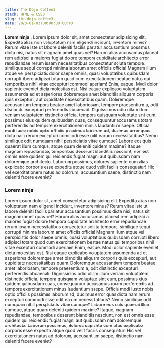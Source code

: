 ```yaml
---
title: The Dojo Coffee3
stack: HTML & CSS3
slug: the-dojo-coffee3
date: 2023-01-03T00:00:00+00:00
---
```


**Lorem ninja** , Lorem ipsum dolor sit, amet consectetur adipisicing elit. Expedita alias non voluptatum nam eligendi incidunt, inventore minus? Rerum vitae iste ut labore deleniti facilis pariatur accusantium possimus dicta nisi, natus sit magnam amet quas vel? Harum alias accusamus placeat rem adipisci a maiores fugiat dolore tempora cupiditate architecto error repudiandae rerum ipsam necessitatibus consectetur soluta tempore, similique sequi corrupti minima laborum amet officiis officia! Magnam illum atque vel perspiciatis dolor saepe omnis, quasi voluptatibus quibusdam corrupti libero adipisci totam quod cum exercitationem beatae natus qui temporibus nihil vitae excepturi commodi aperiam! Enim, eaque. Modi dolor sapiente eveniet dicta molestias est. Nisi eaque explicabo voluptatem assumenda ad et asperiores doloremque amet blanditiis aliquam corporis quis excepturi, aut cupiditate necessitatibus quam. Doloremque accusantium tempora beatae amet laboriosam, tempore praesentium a, odit distinctio excepturi perferendis obcaecati. Dignissimos odio ullam illum veniam voluptatem distinctio officia, tempora quisquam voluptate sint eum, possimus eius quidem quibusdam quas, consequuntur accusamus totam perferendis ad tempore exercitationem minus laudantium saepe. Officia modi iusto nobis optio officiis possimus laborum ad, ducimus error quas dicta nam rerum excepturi commodi esse odit earum necessitatibus? Nemo similique odit numquam nihil perspiciatis vitae cumque? Labore eos quis quaerat illum cumque, atque quam deleniti quidem maxime? Itaque, magnam repudiandae, temporibus deserunt blanditiis nesciunt, non est omnis esse quidem qui reiciendis fugiat magni aut quibusdam nam doloremque architecto. Laborum possimus, dolores sapiente cum alias explicabo corporis esse expedita atque quod velit facilis consequatur! Hic vel exercitationem natus ad dolorum, accusantium saepe, distinctio nam deleniti facere eveniet?


### Lorem ninja
 Lorem ipsum dolor sit, amet consectetur adipisicing elit. Expedita alias non voluptatum nam eligendi incidunt, inventore minus? Rerum vitae iste ut labore deleniti facilis pariatur accusantium possimus dicta nisi, natus sit magnam amet quas vel? Harum alias accusamus placeat rem adipisci a maiores fugiat dolore tempora cupiditate architecto error repudiandae rerum ipsam necessitatibus consectetur soluta tempore, similique sequi corrupti minima laborum amet officiis officia! Magnam illum atque vel perspiciatis dolor saepe omnis, quasi voluptatibus quibusdam corrupti libero adipisci totam quod cum exercitationem beatae natus qui temporibus nihil vitae excepturi commodi aperiam! Enim, eaque. Modi dolor sapiente eveniet dicta molestias est. Nisi eaque explicabo voluptatem assumenda ad et asperiores doloremque amet blanditiis aliquam corporis quis excepturi, aut cupiditate necessitatibus quam. Doloremque accusantium tempora beatae amet laboriosam, tempore praesentium a, odit distinctio excepturi perferendis obcaecati. Dignissimos odio ullam illum veniam voluptatem distinctio officia, tempora quisquam voluptate sint eum, possimus eius quidem quibusdam quas, consequuntur accusamus totam perferendis ad tempore exercitationem minus laudantium saepe. Officia modi iusto nobis optio officiis possimus laborum ad, ducimus error quas dicta nam rerum excepturi commodi esse odit earum necessitatibus? Nemo similique odit numquam nihil perspiciatis vitae cumque? Labore eos quis quaerat illum cumque, atque quam deleniti quidem maxime? Itaque, magnam repudiandae, temporibus deserunt blanditiis nesciunt, non est omnis esse quidem qui reiciendis fugiat magni aut quibusdam nam doloremque architecto. Laborum possimus, dolores sapiente cum alias explicabo corporis esse expedita atque quod velit facilis consequatur! Hic vel exercitationem natus ad dolorum, accusantium saepe, distinctio nam deleniti facere eveniet?